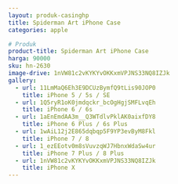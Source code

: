 ```yaml
---
layout: produk-casinghp
title: Spiderman Art iPhone Case
categories: apple

# Produk
product-title: Spiderman Art iPhone Case
harga: 90000
sku: hn-2630
image-drive: 1nVW81c2vKYKYvOKKxmVPJNS33NQ8IZJk
gallery:
  - url: 11LmMaQ6Eh3E9DCUzBymfQ9tLis90JOP0
    title: iPhone 5 / 5s / SE
  - url: 1Q5ryR1oK0jmdqckr_bcOgHgjSMFLvqEh
    title: iPhone 6 / 6s
  - url: 1aEnEmdAA3m__Q3WTdlvPklAK0aixfDY8
    title: iPhone 6 Plus / 6s Plus
  - url: 1wAiL12j2E865dqbqp5F9YP3evByM8Fkl
    title: iPhone 7 / 8
  - url: 1_ezEEotv0m8sVuvzqWJ7HbnxWdaSw4ur
    title: iPhone 7 Plus / 8 Plus
  - url: 1nVW81c2vKYKYvOKKxmVPJNS33NQ8IZJk
    title: iPhone X
---
```

